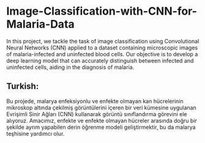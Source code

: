 # Image-Classification-with-CNN-for-Malaria-Data
In this project, we tackle the task of image classification using Convolutional Neural Networks (CNN) applied to a dataset containing microscopic images of malaria-infected and uninfected blood cells. Our objective is to develop a deep learning model that can accurately distinguish between infected and uninfected cells, aiding in the diagnosis of malaria.

## Turkish:
Bu projede, malarya enfeksiyonlu ve enfekte olmayan kan hücrelerinin mikroskop altında çekilmiş görüntülerini içeren bir veri kümesine uygulanan Evrişimli Sinir Ağları (CNN) kullanarak görüntü sınıflandırma görevini ele alıyoruz. Amacımız, enfekte ve enfekte olmayan hücreler arasında doğru bir şekilde ayrım yapabilen derin öğrenme modeli geliştirmektir, bu da malarya teşhisine yardımcı olur.

